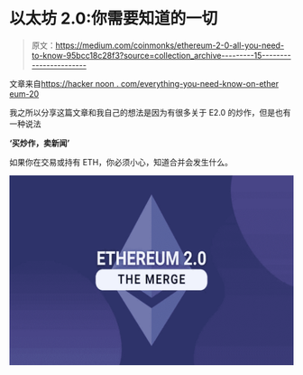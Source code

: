 # 以太坊 2.0:你需要知道的一切

> 原文：<https://medium.com/coinmonks/ethereum-2-0-all-you-need-to-know-95bcc18c28f3?source=collection_archive---------15----------------------->

文章来自[https://hacker noon . com/everything-you-need-know-on-ether eum-20](https://hackernoon.com/everything-you-need-to-know-about-ethereum-20)

我之所以分享这篇文章和我自己的想法是因为有很多关于 E2.0 的炒作，但是也有一种说法

**‘买炒作，卖新闻’**

如果你在交易或持有 ETH，你必须小心，知道合并会发生什么。

![](img/dfc0622a4ce6628001924c94d113c8c4.png)
